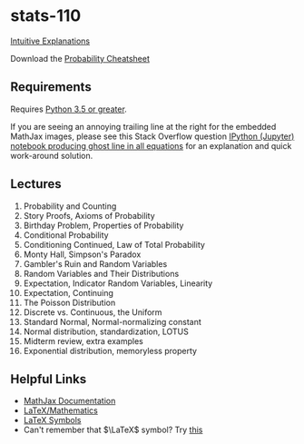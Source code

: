 # stats-110

[Intuitive Explanations](http://qr.ae/RUWURc)

Download the [Probability Cheatsheet](http://www.wzchen.com/probability-cheatsheet)


## Requirements

Requires [Python 3.5 or greater](https://www.python.org/downloads/release/python-350/).

If you are seeing an annoying trailing line at the right for the embedded MathJax images,
please see this Stack Overflow question [IPython (Jupyter) notebook producing ghost line in all
equations](http://stackoverflow.com/questions/35171714/ipython-jupyter-notebook-producing-ghost-line-in-all-equations) for an explanation and quick work-around solution.


## Lectures

1. Probability and Counting
1. Story Proofs, Axioms of Probability
1. Birthday Problem, Properties of Probability
1. Conditional Probability
1. Conditioning Continued, Law of Total Probability
1. Monty Hall, Simpson's Paradox
1. Gambler's Ruin and Random Variables
1. Random Variables and Their Distributions
1. Expectation, Indicator Random Variables, Linearity
1. Expectation, Continuing
1. The Poisson Distribution
1. Discrete vs. Continuous, the Uniform
1. Standard Normal, Normal-normalizing constant
1. Normal distribution, standardization, LOTUS
1. Midterm review, extra examples
1. Exponential distribution, memoryless property



## Helpful Links

* [MathJax Documentation](http://docs.mathjax.org/en/latest/)
* [LaTeX/Mathematics](https://en.wikibooks.org/wiki/LaTeX/Mathematics)
* [LaTeX Symbols](https://www.artofproblemsolving.com/wiki/index.php/LaTeX:Symbols)
* Can't remember that $\LaTeX$ symbol? Try [this](http://detexify.kirelabs.org/classify.html)
